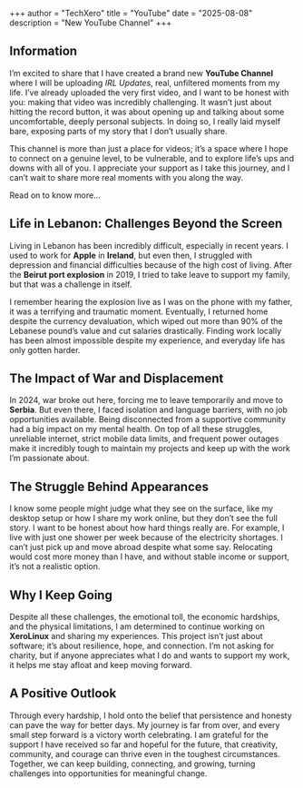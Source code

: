 +++
author = "TechXero"
title = "YouTube"
date = "2025-08-08"
description = "New YouTube Channel"
+++

## Information

I’m excited to share that I have created a brand new **YouTube Channel** where I will be uploading *IRL Updates*, real, unfiltered moments from my life. I’ve already uploaded the very first video, and I want to be honest with you: making that video was incredibly challenging. It wasn’t just about hitting the record button, it was about opening up and talking about some uncomfortable, deeply personal subjects. In doing so, I really laid myself bare, exposing parts of my story that I don’t usually share.

This channel is more than just a place for videos; it’s a space where I hope to connect on a genuine level, to be vulnerable, and to explore life’s ups and downs with all of you. I appreciate your support as I take this journey, and I can’t wait to share more real moments with you along the way. 

Read on to know more...

<!--more-->

## Life in Lebanon: Challenges Beyond the Screen

Living in Lebanon has been incredibly difficult, especially in recent years. I used to work for **Apple** in **Ireland**, but even then, I struggled with depression and financial difficulties because of the high cost of living. After the **Beirut port explosion** in 2019, I tried to take leave to support my family, but that was a challenge in itself.

I remember hearing the explosion live as I was on the phone with my father, it was a terrifying and traumatic moment. Eventually, I returned home despite the currency devaluation, which wiped out more than 90% of the Lebanese pound’s value and cut salaries drastically. Finding work locally has been almost impossible despite my experience, and everyday life has only gotten harder.

## The Impact of War and Displacement

In 2024, war broke out here, forcing me to leave temporarily and move to **Serbia**. But even there, I faced isolation and language barriers, with no job opportunities available. Being disconnected from a supportive community had a big impact on my mental health. On top of all these struggles, unreliable internet, strict mobile data limits, and frequent power outages make it incredibly tough to maintain my projects and keep up with the work I’m passionate about.

## The Struggle Behind Appearances

I know some people might judge what they see on the surface, like my desktop setup or how I share my work online, but they don’t see the full story. I want to be honest about how hard things really are. For example, I live with just one shower per week because of the electricity shortages. I can’t just pick up and move abroad despite what some say. Relocating would cost more money than I have, and without stable income or support, it’s not a realistic option.

## Why I Keep Going

Despite all these challenges, the emotional toll, the economic hardships, and the physical limitations, I am determined to continue working on **XeroLinux** and sharing my experiences. This project isn’t just about software; it’s about resilience, hope, and connection. I’m not asking for charity, but if anyone appreciates what I do and wants to support my work, it helps me stay afloat and keep moving forward.

## A Positive Outlook

Through every hardship, I hold onto the belief that persistence and honesty can pave the way for better days. My journey is far from over, and every small step forward is a victory worth celebrating. I am grateful for the support I have received so far and hopeful for the future, that creativity, community, and courage can thrive even in the toughest circumstances. Together, we can keep building, connecting, and growing, turning challenges into opportunities for meaningful change.
